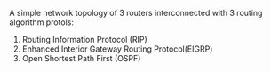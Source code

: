 A simple network topology
of 3 routers interconnected
with 3 routing algorithm protols:
1. Routing Information Protocol (RIP)
2. Enhanced Interior Gateway Routing Protocol(EIGRP)
3. Open Shortest Path First (OSPF)
